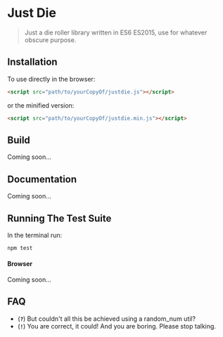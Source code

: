 # Just Die
> Just a die roller library written in ES6 ES2015, use for whatever obscure purpose.

## Installation
To use directly in the browser:

```html
<script src="path/to/yourCopyOf/justdie.js"></script>
```

or the minified version:

```html
<script src="path/to/yourCopyOf/justdie.min.js"></script>
```

## Build
Coming soon...

## Documentation
Coming soon...

## Running The Test Suite

In the terminal run:

```bash
npm test
```

#### Browser
Coming soon...

## FAQ

- (**`?`**) But couldn't all this be achieved using a random_num util?
- (**`!`**) You are correct, it could! And you are boring. Please stop talking.
